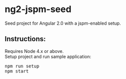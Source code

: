 # ng2-jspm-seed
Seed project for Angular 2.0 with a jspm-enabled setup.

## Instructions:
Requires Node 4.x or above. <br>
Setup project and run sample application:<br>
<pre>
npm run setup
npm start
</pre>
